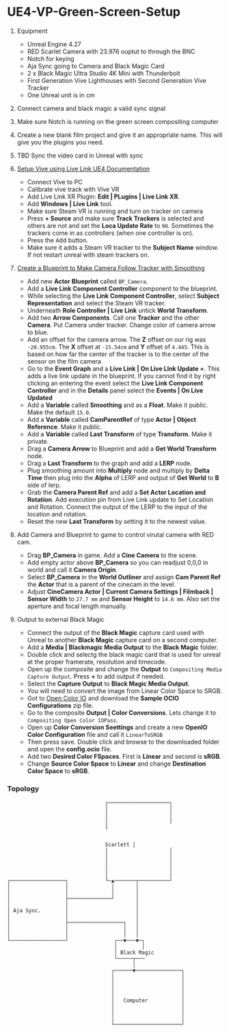 # UE4-VP-Green-Screen-Setup
1.  Equipment
      * Unreal Engine 4.27
      * RED Scarlet Camera with 23.976 ouptut to through the BNC
      * Notch for keying
      * Aja Sync going to Camera and Black Magic Card
      * 2 x Black Magic Ultra Studio 4K Mini with Thunderbolt
      * First Generation Vive Lighthouses with Second Generation Vive Tracker
      * One Unreal unit is in cm
2.  Connect camera and black magic a valid sync signal
3.  Make sure Notch is running on the green screen compositing computer
4.  Create a new blank film project and give it an appropriate name.  This will give you the plugins you need.
5. TBD Sync the video card in Unreal with sync
6. [Setup Vive using Live Link UE4 Documentation](https://docs.unrealengine.com/4.26/en-US/AnimatingObjects/SkeletalMeshAnimation/LiveLinkPlugin/Livelinkxr/)
     * Connect Vive to PC
     * Calibrate vive track with Vive VR
     * Add Live Link XR Plugin: **Edit | PLugins | Live Link XR**.
     * Add **Windows | Live Link** tool.
     * Make sure Steam VR is running and turn on tracker on camera
     * Press **+ Source** and make sure **Track Trackers** is selected and others are not and set the **Loca Update Rate** to `90`. Sometimes the trackers come in as controllers (when one controller is on).
     * Press the <kbd>Add</kbd> button.
     * Make sure it adds a Steam VR tracker to the **Subject Name** window.  If not restart unreal with steam trackers on.
    
7. [Create a Blueprint to Make Camera Follow Tracker with Smoothing](https://www.youtube.com/watch?v=jx8cxoW5vnc&t=96s)
     * Add new **Actor Blueprint** called `BP_Camera`.
     * Add a **Live Link Component Controller** component to the blueprint.
     * While selecting the **Live Link Component Controller**, select **Subject Representation** and select the Steam VR tracker.
     * Underneath **Role Controller | Live Link** untick **World Transform**.
     * Add two **Arrow Components**.  Call one **Tracker** and the other **Camera**. Put Camera under tracker.  Change color of camera arrow to blue.
     * Add an offset for the camera arrow.  The **Z** offset on our rig was `-20.955cm`.  The **X** offset at `-15.54cm` and **Y** offset of `4.445`. This is based on how far the center of the tracker is to the center of the sensor on the film camera
     * Go to the **Event Graph** and a **Live Link | On Live LInk Update +**.  This adds a live link update in the blueprint. If you cannot find it by right clicking an entering the event select the **Live Link Component Controller** and in the **Details** panel select the **Events | On Live Updated**
     * Add a **Variable** called **Smoothing** and as a **Float**. Make it public. Make the default `15.0`.
     * Add a **Variable** called **CamParentRef** of type **Actor | Object Reference**. Make it public.
     * Add a **Variable** called **Last Transform** of type **Transform**. Make it private.
     * Drag a **Camera Arrow** to Blueprint and add a **Get World Transform** node.
     * Drag a **Last Transform** to the graph and add a **LERP** node.
     * Plug smoothing amount into **Multiply** node and multiply by **Delta Time** then plug into the **Alpha** of LERP and output of **Get World** to **B** side of lerp.
     * Grab the **Camera Parent Ref** and add a **Set Actor Location and Rotation**. Add execution pin from Live Link update to Set Location and Rotation.  Connect the output of the LERP to the input of the location and rotation.
     *  Reset the new **Last Transform** by setting it to the newest value.
8. Add Camera and Blueprint to game to control virutal camera with RED cam.
     *  Drag **BP_Camera** in game.  Add a **Cine Camera** to the scene.
     *  Add empty actor above **BP_Camera** so you can readjust 0,0,0 in world and call it **Camera Origin**.
     *  Select **BP_Camera** in the **World Outliner**  and assign **Cam Parent Ref** the **Actor** that is a parent of the cinecam in the level.
     *  Adjust **CineCamera Actor | Current Camera Settings | Filmback | Sensor Width** to `27.7 mm` and **Sensor Height** to `14.6 mm`.  Also set the aperture and focal length manually. 

9.  Output to external Black Magic
     * Connect the output of the **Black Magic** capture card used with Unreal to another **Black Magic** capture card on a second computer.
     * Add a **Media | Blackmagic Media Output** to the **Black Magic** folder.
     * Double click and selectg the black magic card that is used for unreal at the proper framerate, resolution and timecode.
     * Open up the composite and change the **Output** to `Compositing Media Capture Output`.  Press **+** to add output if needed.
     * Select the **Capture Output** to **Black Magic Media Output**.
     * You will need to convert the image from Linear Color Space to SRGB.
     * Got to [Open Color IO](https://opencolorio.org) and download the **Sample OCIO Configurations** zip file.
     * Go to the composite **Output | Color Conversions**.  Lets change it to `Compositing Open Color IOPass`.
     * Open up **Color Conversion Seettings** and create a new **OpenIO Color Configuration** file and call it `LinearToSRGB`
     * Then press save.  Double click and browse to the downloaded folder and open the **config.ocio** file.
     * Add two **Desired Color FSpaces**.  First is **Linear** and second is **sRGB**.
     * Change **Source Color Space** to **Linear** and change **Destination Color Space** to **sRGB**.



### Topology
```
                                ┌────────────────────┐
                                │                    │
                                │                    │
                                │                    │
                                │       
                                
                                
                                Scarlett │
                                │                    │
                                │                    │
                                │                    │
                                │                    │
                                │                    │
┌──────────────────┐            └─▲───────┬──────────┘
│                  │              │       │
│                  │              │       │
│                  ├──────────────┘       │
│                  │                      │
│ Aja Sync.        │                      │
│                  │                      │
│                  ├──────────────────┐   │
│                  │                  │   │
│                  │                  │   │
└──────────────────┘               ┌──▼───▼─┐
                                   │        │
                                   │ Black Magic
                                   └─────┬───
                                         │
                                  ┌──────▼───────────────┐
                                  │                      │
                                  │                      │
                                  │                      │
                                  │                      │
                                  │   Computer           │
                                  │                      │
                                  │                      │
                                  │                      │
                                  └──────────────────────┘
```
